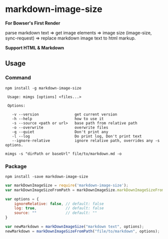 # markdown-image-size

**For Bowser's First Render**

parse markdown text => get image elements => image size (image-size, sync-request) => replace markdown image text to html markup.

**Support HTML & Markdown**

## Usage


### Command

```
npm install -g markdown-image-size
```

```
 Usage: mimgs [options] <files...>

 Options:

   -v --version                get current version
   -h --help                   how to use it
   -s --source <path or url>   base path from relative path
   -o --overwrite              overwrite files
   -q --quiet                  Don't print any
   -l --log                    Do print log, Don't print text
   --ignore-relative           ignore relative path, overrides any -s options.
```

```
mimgs -s "dirPath or baseUrl" file/to/markdown.md -o
```

### Package

```
npm install -save markdown-image-size
```

```javascript
var markDownImageSize = require('markdown-image-size');
var markDownImageSizeFromPath = markDownImageSize.markDownImageSizeFromPath;

var options = {
    ignoreRelative: false, // default: false
    log: true,             // default: false
    source: ""             // default: ""
}

var newMarkdown = markDownImageSize("markdown text", options);
newMarkdown = markDownImageSizeFromPath("file/to/markdown", options);
```
